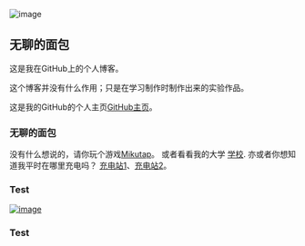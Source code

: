 ![image](http://b-ssl.duitang.com/uploads/blog/201510/20/20151020200027_ESUjG.jpeg)
## 无聊的面包

这是我在GitHub上的个人博客。

这个博客并没有什么作用；只是在学习制作时制作出来的实验作品。

这是我的GitHub的个人主页[GitHub主页](https://github.com/SCP1783)。
### 无聊的面包

没有什么想说的，请你玩个游戏[Mikutap](https://aidn.jp/mikutap/)。
或者看看我的大学   [学校](http://www.gdlgxy.com).
亦或者你想知道我平时在哪里充电吗？  [充电站1](https://www.runoob.com)、[充电站2](https://github.com)。

### Test
[![image](http://b-ssl.duitang.com/uploads/blog/201510/20/20151020200027_ESUjG.jpeg)](SCP1783.github.io/Chieftain.md)
### Test
